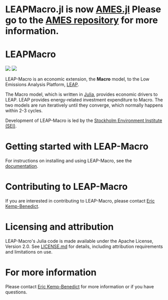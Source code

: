 # **LEAPMacro.jl is now [AMES.jl](https://github.com/sei-international/AMES.jl)** Please go to the [AMES repository](https://github.com/sei-international/AMES.jl) for more information.

# LEAPMacro

[![](https://img.shields.io/badge/docs-stable-blue.svg)](https://sei-international.github.io/LEAPMacro.jl/stable)
[![](https://img.shields.io/badge/docs-dev-blue.svg)](https://sei-international.github.io/LEAPMacro.jl/dev)

LEAP-Macro is an economic extension, the **Macro** model, to the Low Emissions Analysis Platform, [LEAP](https://leap.sei.org/).

The Macro model, which is written in [Julia](https://julialang.org/), provides economic drivers to LEAP. LEAP provides energy-related investment expenditure to Macro. The two models are run iteratively until they converge, which normally happens within 2-3 cycles.

Development of LEAP-Macro is led by the [Stockholm Environment Institute (SEI)](https://www.sei.org/).

# Getting started with LEAP-Macro

For instructions on installing and using LEAP-Macro, see the [documentation](https://sei-international.github.io/LEAPMacro.jl/).

# Contributing to LEAP-Macro

If you are interested in contributing to LEAP-Macro, please contact [Eric Kemp-Benedict](https://www.sei.org/people/eric-kemp-benedict/).

# Licensing and attribution

LEAP-Macro's Julia code is made available under the Apache License, Version 2.0. See [LICENSE.md](LICENSE.md) for details, including attribution requirements and limitations on use.

# For more information

Please contact [Eric Kemp-Benedict](https://www.sei.org/people/eric-kemp-benedict/) for more information or if you have questions.
